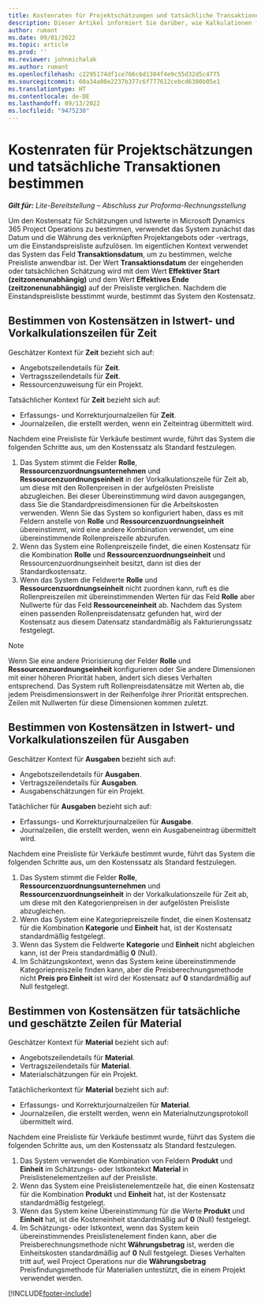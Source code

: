 ```yaml
---
title: Kostenraten für Projektschätzungen und tatsächliche Transaktionen bestimmen
description: Dieser Artikel informiert Sie darüber, wie Kalkulationen für Projektschätzungen und Istwerte bestimmt werden.
author: rumant
ms.date: 09/01/2022
ms.topic: article
ms.prod: ''
ms.reviewer: johnmichalak
ms.author: rumant
ms.openlocfilehash: c2295174df1ce766c6d1304f4e9c55d32d5c4775
ms.sourcegitcommit: 60a34a00e2237b377c6f777612cebcd6380b05e1
ms.translationtype: HT
ms.contentlocale: de-DE
ms.lasthandoff: 09/13/2022
ms.locfileid: "9475230"
---
```

# <a name="determine-cost-rates-for-project-estimates-and-actuals"></a>Kostenraten für Projektschätzungen und tatsächliche Transaktionen bestimmen

_**Gilt für:** Lite-Bereitstellung – Abschluss zur Proforma-Rechnungsstellung_

Um den Kostensatz für Schätzungen und Istwerte in Microsoft Dynamics 365 Project Operations zu bestimmen, verwendet das System zunächst das Datum und die Währung des verknüpften Projektangebots oder -vertrags, um die Einstandspreisliste aufzulösen. Im eigentlichen Kontext verwendet das System das Feld **Transaktionsdatum**, um zu bestimmen, welche Preisliste anwendbar ist. Der Wert **Transaktionsdatum** der eingehenden oder tatsächlichen Schätzung wird mit dem Wert **Effektiver Start (zeitzonenunabhängig)** und dem Wert **Effektives Ende (zeitzonenunabhängig)** auf der Preisliste verglichen. Nachdem die Einstandspreisliste besstimmt wurde, bestimmt das System  den Kostensatz. 

## <a name="determining-cost-rates-in-estimate-and-actual-contexts-for-time"></a>Bestimmen von Kostensätzen in Istwert- und Vorkalkulationszeilen für Zeit

Geschätzer Kontext für **Zeit** bezieht sich auf:

- Angebotszeilendetails für **Zeit**.
- Vertragsszeilendetails für **Zeit**.
- Ressourcenzuweisung für ein Projekt.

Tatsächlicher Kontext für **Zeit** bezieht sich auf:

- Erfassungs- und Korrekturjournalzeilen für **Zeit**.
- Journalzeilen, die erstellt werden, wenn ein Zeiteintrag übermittelt wird.

Nachdem eine Preisliste für Verkäufe bestimmt wurde, führt das System die folgenden Schritte aus, um den Kostenssatz als Standard festzulegen.

1. Das System stimmt die Felder **Rolle**, **Ressourcenzuordnungsunternehmen** und **Ressourcenzuordnungseinheit** in der Vorkalkulationszeile für Zeit ab, um diese mit den Rollenpreisen in der aufgelösten Preisliste abzugleichen. Bei dieser Übereinstimmung wird davon ausgegangen, dass Sie die Standardpreisdimensionen für die Arbeitskosten verwenden. Wenn Sie das System so konfiguriert haben, dass es mit Feldern anstelle von **Rolle** und **Ressourcenzuordnungseinheit** übereinstimmt, wird eine andere Kombination verwendet, um eine übereinstimmende Rollenpreiszeile abzurufen.
1. Wenn das System eine Rollenpreiszeile findet, die einen Kostensatz für die Kombination **Rolle** und **Ressourcenzuordnungseinheit** und Ressourcenzuordnungseinheit besitzt, dann ist dies der Standardkostensatz.
1. Wenn das System die Feldwerte **Rolle** und **Ressourcenzuordnungseinheit** nicht zuordnen kann, ruft es die Rollenpreiszeilen mit übereinstimmenden Werten für das Feld **Rolle** aber Nullwerte für das Feld **Ressourceneinheit** ab. Nachdem das System einen passenden Rollenpreisdatensatz gefunden hat, wird der Kostensatz aus diesem Datensatz standardmäßig als Fakturierungssatz festgelegt.

> [!NOTE]
> Wenn Sie eine andere Priorisierung der Felder **Rolle** und **Ressourcenzuordnungseinheit** konfigurieren oder Sie andere Dimensionen mit einer höheren Priorität haben, ändert sich dieses Verhalten entsprechend. Das System ruft Rollenpreisdatensätze mit Werten ab, die jedem Preisdimensionswert in der Reihenfolge ihrer Priorität entsprechen. Zeilen mit Nullwerten für diese Dimensionen kommen zuletzt.

## <a name="determining-cost-rates-on-actual-and-estimate-lines-for-expense"></a>Bestimmen von Kostensätzen in Istwert- und Vorkalkulationszeilen für Ausgaben

Geschätzer Kontext für **Ausgaben** bezieht sich auf:

- Angebotszeilendetails für **Ausgaben**.
- Vertragszeilendetails für **Ausgaben**.
- Ausgabenschätzungen für ein Projekt.

Tatächlicher für **Ausgaben** bezieht sich auf:

- Erfassungs- und Korrekturjournalzeilen für **Ausgabe**.
- Journalzeilen, die erstellt werden, wenn ein Ausgabeneintrag übermittelt wird.

Nachdem eine Preisliste für Verkäufe bestimmt wurde, führt das System die folgenden Schritte aus, um den Kostenssatz als Standard festzulegen.

1. Das System stimmt die Felder **Rolle**, **Ressourcenzuordnungsunternehmen** und **Ressourcenzuordnungseinheit** in der Vorkalkulationszeile für Zeit ab, um diese mit den Kategorienpreisen in der aufgelösten Preisliste abzugleichen.
1. Wenn das System eine Kategoriepreiszeile findet, die einen Kostensatz für die Kombination **Kategorie** und **Einheit** hat, ist der Kostensatz standardmäßig festgelegt.
1. Wenn das System die Feldwerte **Kategorie** und **Einheit** nicht abgleichen kann, ist der Preis standardmäßig **0** (Null).
1. Im Schätzungskontext, wenn das System keine übereinstimmende Kategoriepreiszeile finden kann, aber die Preisberechnungsmethode nicht **Preis pro Einheit** ist wird der Kostensatz auf **0** standardmäßig auf Null festgelegt.

## <a name="determining-cost-rates-on-actual-and-estimate-lines-for-material"></a>Bestimmen von Kostensätzen für tatsächliche und geschätzte Zeilen für Material

Geschätzer Kontext für **Material** bezieht sich auf:

- Angebotszeilendetails für **Material**.
- Vertragszeilendetails für **Material**.
- Materialschätzungen für ein Projekt.

Tatächlicherkontext für **Material** bezieht sich auf:

- Erfassungs- und Korrekturjournalzeilen für **Material**.
- Journalzeilen, die erstellt werden, wenn ein Materialnutzungsprotokoll übermittelt wird.

Nachdem eine Preisliste für Verkäufe bestimmt wurde, führt das System die folgenden Schritte aus, um den Kostenssatz als Standard festzulegen.

1. Das System verwendet die Kombination von Feldern **Produkt** und **Einheit** im Schätzungs- oder Istkontekxt **Material** in Preislistenelementzeilen auf der Preisliste.
1. Wenn das System eine Preislistenelementzeile hat, die einen Kostensatz für die Kombination **Produkt** und **Einheit** hat, ist der Kostensatz standardmäßig festgelegt.
1. Wenn das System keine Übereinstimmung für die Werte **Produkt** und **Einheit** hat, ist die Kosteneinheit standardmäßig auf **0** (Null) festgelegt.
1. Im Schätzungs- oder Istkontext, wenn das System kein übereinstimmendes Preislistenelement finden kann, aber die Preisberechnungsmethode nicht **Währungsbetrag** ist, werden die Einheitskosten standardmäßig auf **0** Null festgelegt. Dieses Verhalten tritt auf, weil Project Operations nur die **Währungsbetrag** Preisfindungsmethode für Materialien untestützt, die in einem Projekt verwendet werden.

[!INCLUDE[footer-include](../../includes/footer-banner.md)]
